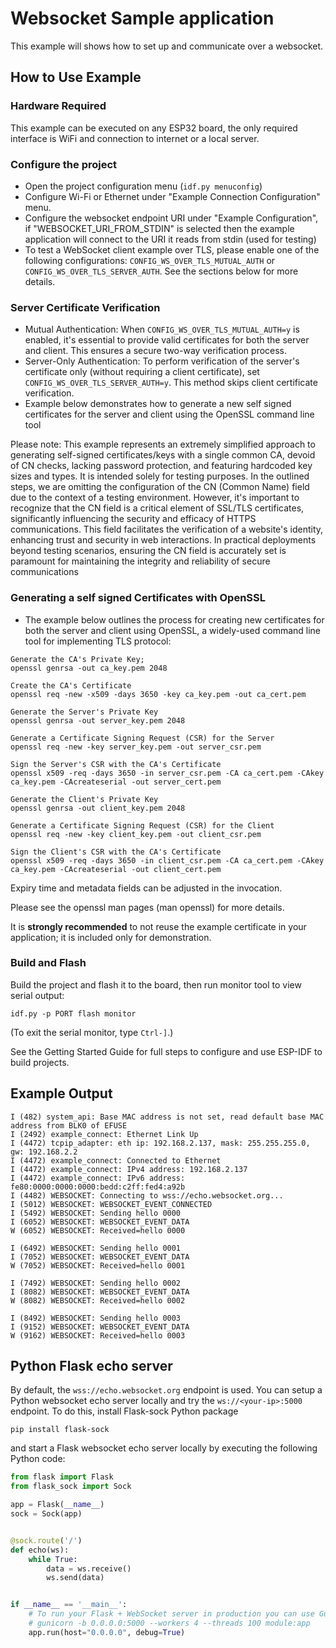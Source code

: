 # Websocket Sample application

This example will shows how to set up and communicate over a websocket.

## How to Use Example

### Hardware Required

This example can be executed on any ESP32 board, the only required interface is WiFi and connection to internet or a local server.

### Configure the project

* Open the project configuration menu (`idf.py menuconfig`)
* Configure Wi-Fi or Ethernet under "Example Connection Configuration" menu.
* Configure the websocket endpoint URI under "Example Configuration", if "WEBSOCKET_URI_FROM_STDIN" is selected then the example application will connect to the URI it reads from stdin (used for testing)
* To test a WebSocket client example over TLS, please enable one of the following configurations: `CONFIG_WS_OVER_TLS_MUTUAL_AUTH` or `CONFIG_WS_OVER_TLS_SERVER_AUTH`. See the sections below for more details.

### Server Certificate Verification

* Mutual Authentication: When `CONFIG_WS_OVER_TLS_MUTUAL_AUTH=y` is enabled, it's essential to provide valid certificates for both the server and client.
  This ensures a secure two-way verification process.
* Server-Only Authentication: To perform verification of the server's certificate only (without requiring a client certificate), set `CONFIG_WS_OVER_TLS_SERVER_AUTH=y`.
  This method skips client certificate verification.
* Example below demonstrates how to generate a new self signed certificates for the server and client using the OpenSSL command line tool

Please note: This example represents an extremely simplified approach to generating self-signed certificates/keys with a single common CA, devoid of CN checks, lacking password protection, and featuring hardcoded key sizes and types. It is intended solely for testing purposes.
In the outlined steps, we are omitting the configuration of the CN (Common Name) field due to the context of a testing environment. However, it's important to recognize that the CN field is a critical element of SSL/TLS certificates, significantly influencing the security and efficacy of HTTPS communications. This field facilitates the verification of a website's identity, enhancing trust and security in web interactions. In practical deployments beyond testing scenarios, ensuring the CN field is accurately set is paramount for maintaining the integrity and reliability of secure communications

### Generating a self signed Certificates with OpenSSL
* The example below outlines the process for creating new certificates for both the server and client using OpenSSL, a widely-used command line tool for implementing TLS protocol:

```
Generate the CA's Private Key;
openssl genrsa -out ca_key.pem 2048

Create the CA's Certificate
openssl req -new -x509 -days 3650 -key ca_key.pem -out ca_cert.pem

Generate the Server's Private Key
openssl genrsa -out server_key.pem 2048

Generate a Certificate Signing Request (CSR) for the Server
openssl req -new -key server_key.pem -out server_csr.pem

Sign the Server's CSR with the CA's Certificate
openssl x509 -req -days 3650 -in server_csr.pem -CA ca_cert.pem -CAkey ca_key.pem -CAcreateserial -out server_cert.pem

Generate the Client's Private Key
openssl genrsa -out client_key.pem 2048

Generate a Certificate Signing Request (CSR) for the Client
openssl req -new -key client_key.pem -out client_csr.pem

Sign the Client's CSR with the CA's Certificate
openssl x509 -req -days 3650 -in client_csr.pem -CA ca_cert.pem -CAkey ca_key.pem -CAcreateserial -out client_cert.pem

```

Expiry time and metadata fields can be adjusted in the invocation.

Please see the openssl man pages (man openssl) for more details.

It is **strongly recommended** to not reuse the example certificate in your application;
it is included only for demonstration.

### Build and Flash

Build the project and flash it to the board, then run monitor tool to view serial output:

```
idf.py -p PORT flash monitor
```

(To exit the serial monitor, type ``Ctrl-]``.)

See the Getting Started Guide for full steps to configure and use ESP-IDF to build projects.

## Example Output

```
I (482) system_api: Base MAC address is not set, read default base MAC address from BLK0 of EFUSE
I (2492) example_connect: Ethernet Link Up
I (4472) tcpip_adapter: eth ip: 192.168.2.137, mask: 255.255.255.0, gw: 192.168.2.2
I (4472) example_connect: Connected to Ethernet
I (4472) example_connect: IPv4 address: 192.168.2.137
I (4472) example_connect: IPv6 address: fe80:0000:0000:0000:bedd:c2ff:fed4:a92b
I (4482) WEBSOCKET: Connecting to wss://echo.websocket.org...
I (5012) WEBSOCKET: WEBSOCKET_EVENT_CONNECTED
I (5492) WEBSOCKET: Sending hello 0000
I (6052) WEBSOCKET: WEBSOCKET_EVENT_DATA
W (6052) WEBSOCKET: Received=hello 0000

I (6492) WEBSOCKET: Sending hello 0001
I (7052) WEBSOCKET: WEBSOCKET_EVENT_DATA
W (7052) WEBSOCKET: Received=hello 0001

I (7492) WEBSOCKET: Sending hello 0002
I (8082) WEBSOCKET: WEBSOCKET_EVENT_DATA
W (8082) WEBSOCKET: Received=hello 0002

I (8492) WEBSOCKET: Sending hello 0003
I (9152) WEBSOCKET: WEBSOCKET_EVENT_DATA
W (9162) WEBSOCKET: Received=hello 0003

```


## Python Flask echo server

By default, the `wss://echo.websocket.org` endpoint is used. You can setup a Python websocket echo server locally and try the `ws://<your-ip>:5000` endpoint. To do this, install Flask-sock Python package

```
pip install flask-sock
```

and start a Flask websocket echo server locally by executing the following Python code:

```python
from flask import Flask
from flask_sock import Sock

app = Flask(__name__)
sock = Sock(app)


@sock.route('/')
def echo(ws):
    while True:
        data = ws.receive()
        ws.send(data)


if __name__ == '__main__':
    # To run your Flask + WebSocket server in production you can use Gunicorn:
    # gunicorn -b 0.0.0.0:5000 --workers 4 --threads 100 module:app
    app.run(host="0.0.0.0", debug=True)
```
